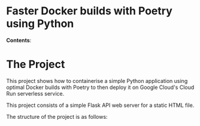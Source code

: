 # Faster Docker builds with Poetry using Python

**Contents**:




# The Project

This project shows how to containerise a simple Python application 
using optimal Docker builds with Poetry to then deploy it on Google
Cloud's Cloud Run serverless service.

This project consists of a simple Flask API web server for a static
HTML file.

The structure of the project is as follows:

